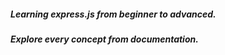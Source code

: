 ##### Learning express.js from beginner to advanced.
##### Explore every concept from documentation.
